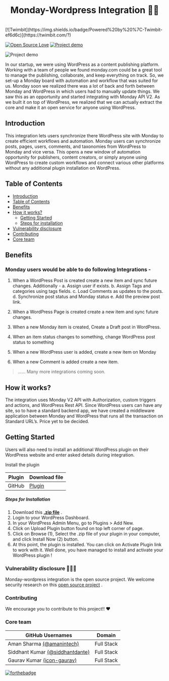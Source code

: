 
<div align="center">
  <br>
  <h1> Monday-Wordpress Integration 👨‍💻</h1>
</div>
<br>
[![Twimbit](https://img.shields.io/badge/Powered%20by%20%7C-Twimbit-ef6d6c)](https://twimbit.com/?)

[![Open Source Love](https://badges.frapsoft.com/os/v2/open-source.svg?v=103)](https://github.com/twimbit/wordpress-monday) [![Project demo](https://img.shields.io/youtube/views/OlHK9WsZCOY?style=social)](https://www.youtube.com/watch?v=OlHK9WsZCOY) 

![Project demo](https://img.shields.io/badge/Inspiration-Monday%20and%20Wordpress%20integration-0074a2?style=for-the-badge&logo=)
<br>

In our startup, we were using WordPress as a content publishing platform. Working with a team of people we found monday.com could be a great tool to manage the publishing, collaborate, and keep everything on track. So, we set-up a Monday board with automation and workflow that was suited for us. Monday soon we realized there was a lot of back and forth between Monday and WordPress in which users had to manually update things.
We saw this as an opportunity and started integrating with Monday API V2. As we built it on top of WordPress, we realized that we can actually extract the core and make it an open service for anyone using WordPress. 


## Introduction
This integration lets users synchronize there WordPress site with Monday to create efficient workflows and automation. Monday users can synchronize posts, pages, users, comments, and taxonomies from WordPress to Monday and vice versa. This opens a new window of automation opportunity for publishers, content creators, or simply anyone using WordPress to create custom workflows and connect various other platforms without any additional plugin installation on WordPress.

## Table of Contents

- [Introduction](#introduction)
- [Table of Contents](#table-of-contents)
- [Benefits](#benefits)
- [How it works?](#how-it-works)
  - [Getting Started](#getting-started)
  - [Steps for installation](#steps-for-installation)
- [Vulnerability disclosure](#vulnerability-disclosure)
- [Contributing](#contributing)
- [Core team](#core-team)




## Benefits

### Monday users would be able to do following Integrations -
1.  When a WordPress Post is created create a new item and sync future changes.
Additionally -
a. Assign user if exists.
b. Assign Tags and categories using tags fields.
c. Load Comments as updates to the posts.
d. Synchronize post status and Monday status
e. Add the preview post link.
2.  When a WordPress Page is created create a new item and sync future changes.

3. When a new Monday item is created, Create a Draft post in WordPress.

4. When an item status changes to something, change WordPress post status to something

5. When a new WordPress user is added, create a new item on Monday

6. When a new Comment is added create a new item.

>  ......  Many more integrations coming soon.


## How it works?
The integration uses Monday V2 API with Authorization, custom triggers and actions, and WordPress Rest API. Since WordPress users can have any site, so to have a standard backend app, we have created a middleware application between Monday and WordPress that runs all the transaction on Standard URL’s. Price yet to be decided.


## Getting Started

Users will also need to install an additional WordPress plugin on their WordPress website and enter asked details during integration.

Install the plugin

| Plugin | Download file |
| ------ | ------ |
| GitHub | [Plugin](https://github.com/twimbit/wordpress-monday) |

##### Steps for Installation

1. Download this **[.zip file](https://github.com/twimbit/wordpress-monday)** .
2. Login to your WordPress Dashboard.
3. In your WordPress Admin Menu, go to Plugins > Add New.
4. Click on Upload Plugin button found on top left corner of page.
5. Click on Browse (1), Select the .zip file of your plugin in your computer, and click Install Now (2) button.
6. At this point, the plugin is installed. You can click on Activate Plugin link to work with it.
Well done, you have managed to install and activate your WordPress plugin !


### Vulnerability disclosure 🧑🏼‍💻

Monday-wordpress integration is the open source project. We welcome security research on this [open source project](https://github.com/twimbit/wordpress-monday/issues) .

### Contributing
We encourage you to contribute to this project!! ❤️ 


### Core team

| GitHub Usernames                                             | Domain     |
| ------------------------------------------------------------ | ---------- |
| Aman Sharma [(@amanintech)](https://github.com/amanintech)   | Full Stack |
| Siddhant Kumar [(@siddhantdante)](https://github.com/siddhantdante) | Full Stack |
| Gaurav Kumar [(icon-gaurav)](https://github.com/icon-gaurav) | Full Stack |





[![forthebadge](https://forthebadge.com/images/badges/built-by-developers.svg)](https://github.com/twimbit)

